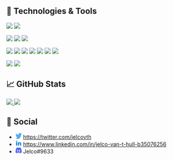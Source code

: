 ## 🔧 Technologies & Tools

![](https://img.shields.io/badge/OS-Windows-informational?style=flat&logo=windows)
![](https://img.shields.io/badge/OS-Ubuntu-informational?style=flat&logo=ubuntu)

![](https://img.shields.io/badge/Editor-Visual_Studio_Code-informational?style=flat&logo=visualstudiocode)
![](https://img.shields.io/badge/Editor-Nodepad++-informational?style=flat&logo=notepadplusplus)
![](https://img.shields.io/badge/Editor-IntelliJ_IDEA-informational?style=flat&logo=intellijidea)

![](https://img.shields.io/badge/Code-Javascript-informational?style=flat&logo=javascript)
![](https://img.shields.io/badge/Code-HTML-informational?style=flat&logo=html5)
![](https://img.shields.io/badge/Code-CSS-informational?style=flat&logo=css3)
![](https://img.shields.io/badge/Code-PHP-informational?style=flat&logo=php)
![](https://img.shields.io/badge/Code-Typescript-informational?style=flat&logo=typescript)
![](https://img.shields.io/badge/Code-GO-informational?style=flat&logo=go)
![](https://img.shields.io/badge/Code-Java-informational?style=flat&logo=gradle)

![](https://img.shields.io/badge/Library-Laravel-informational?style=flat&logo=laravel)
![](https://img.shields.io/badge/Library-React-informational?style=flat&logo=react)

## 📈 GitHub Stats

<a href="https://github.com/Jelcoo/Jelcoo">
  <img src="https://github-readme-stats.vercel.app/api/top-langs/?username=Jelcoo&theme=dark" />
</a>
<a href="https://github.com/Jelcoo/Jelcoo">
  <img src="https://github-readme-stats.vercel.app/api?username=Jelcoo&show_icons=true&theme=dark" />
</a>

## 📱 Social

- <img width="16" height="16" src="https://raw.githubusercontent.com/Jelcoo/Jelcoo/main/twitter.svg" /> https://twitter.com/jelcovth
- <img width="16" height="16" src="https://raw.githubusercontent.com/Jelcoo/Jelcoo/main/linkedin.svg" /> https://www.linkedin.com/in/jelco-van-t-hull-b35076256
- <img width="16" height="16" src="https://raw.githubusercontent.com/Jelcoo/Jelcoo/main/discord.svg" /> Jelco#9633
